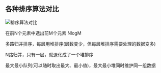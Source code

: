 ## 各种排序算法对比
![排序算法对比](https://image-c.weimobwmc.com/wrz/6280e59b369b4457b9d269f67a5c3fb7.png)

在前N个元素中选出前M个元素 NlogM

多路归并排序，每层用堆排序(层数变少，但每层堆排序需要处理的数据变多)

N路归并，只有一层，就退化成了一个堆排序

最大最小队列(可以随时取出最大、最小值)，最大最小堆同时维护同一组数据